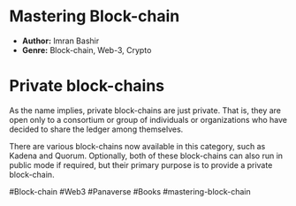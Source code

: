 # Mastering Block-chain
- **Author:** Imran Bashir
- **Genre:** Block-chain, Web-3, Crypto

# Private block-chains 
As the name implies, private block-chains are just private. That is, they are open only to a consortium or group of individuals or organizations who have decided to share the ledger among themselves.

There are various block-chains now available in this category, such as Kadena and Quorum. Optionally, both of these block-chains can also run in public mode if required, but their primary purpose is to provide a private block-chain.

#Block-chain #Web3 #Panaverse #Books #mastering-block-chain 